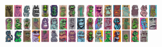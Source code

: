 
<img width="5%" src="opt/pepecab (1)-min.png" />
<img width="5%" src="opt/pepecab (2)-min.png" />
<img width="5%" src="opt/pepecab (3)-min.png" />
<img width="5%" src="opt/pepecab (4)-min.png" />
<img width="5%" src="opt/pepecab (5)-min.png" />
<img width="5%" src="opt/pepecab (6)-min.png" />
<img width="5%" src="opt/pepecab (7)-min.png" />
<img width="5%" src="opt/pepecab (8)-min.png" />
<img width="5%" src="opt/pepecab (9)-min.png" />
<img width="5%" src="opt/pepecab (10)-min.png" />
<img width="5%" src="opt/pepecab (11)-min.png" />
<img width="5%" src="opt/pepecab (12)-min.png" />
<img width="5%" src="opt/pepecab (13)-min.png" />
<img width="5%" src="opt/pepecab (14)-min.png" />
<img width="5%" src="opt/pepecab (15)-min.png" />
<img width="5%" src="opt/pepecab (16)-min.png" />
<img width="5%" src="opt/pepecab (17)-min.png" />
<img width="5%" src="opt/pepecab (18)-min.png" />
<img width="5%" src="opt/pepecab (19)-min.png" />
<img width="5%" src="opt/pepecab (20)-min.png" />
<img width="5%" src="opt/pepecab (21)-min.png" />
<img width="5%" src="opt/pepecab (22)-min.png" />
<img width="5%" src="opt/pepecab (23)-min.png" />
<img width="5%" src="opt/pepecab (24)-min.png" />
<img width="5%" src="opt/pepecab (25)-min.png" />
<img width="5%" src="opt/pepecab (26)-min.png" />
<img width="5%" src="opt/pepecab (27)-min.png" />
<img width="5%" src="opt/pepecab (28)-min.png" />
<img width="5%" src="opt/pepecab (29)-min.png" />
<img width="5%" src="opt/pepecab (30)-min.png" />
<img width="5%" src="opt/pepecab (31)-min.png" />
<img width="5%" src="opt/pepecab (32)-min.png" />
<img width="5%" src="opt/pepecab (33)-min.png" />
<img width="5%" src="opt/pepecab (34)-min.png" />
<img width="5%" src="opt/pepecab (35)-min.png" />
<img width="5%" src="opt/pepecab (36)-min.png" />
<img width="5%" src="opt/pepecab (37)-min.png" />
<img width="5%" src="opt/pepecab (38)-min.png" />
<img width="5%" src="opt/pepecab (39)-min.png" />
<img width="5%" src="opt/pepecab (40)-min.png" />
<img width="5%" src="opt/pepecab (41)-min.png" />
<img width="5%" src="opt/pepecab (42)-min.png" />
<img width="5%" src="opt/pepecab (43)-min.png" />
<img width="5%" src="opt/pepecab (44)-min.png" />
<img width="5%" src="opt/pepecab (45)-min.png" />
<img width="5%" src="opt/pepecab (46)-min.png" />
<img width="5%" src="opt/pepecab (47)-min.png" />
<img width="5%" src="opt/pepecab (48)-min.png" />
<img width="5%" src="opt/pepecab (49)-min.png" />
<img width="5%" src="opt/pepecab (50)-min.png" />